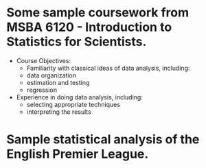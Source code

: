 # Some sample coursework from MSBA 6120 - Introduction to Statistics for Scientists.

<ul>
<li>Course Objectives:
<ul>
<li>Familiarity with classical ideas of data analysis, including:</li>
<li>data organization</li>
<li>estimation and testing</li>
<li>regression</li>
</ul>
</li>
<li>Experience in doing data analysis, including:
<ul>
<li>selecting appropriate techniques</li>
<li>interpreting the results</li>
</ul>
</li>
</ul>




# Sample statistical analysis of the English Premier League.
